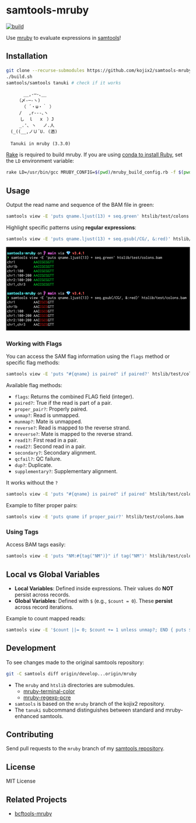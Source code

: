 # samtools-mruby

[![build](https://github.com/kojix2/samtools-mruby/actions/workflows/build.yml/badge.svg)](https://github.com/kojix2/samtools-mruby/actions/workflows/build.yml)

Use [mruby](https://github.com/mruby/mruby) to evaluate expressions in [samtools](https://github.com/samtools/samtools)!

## Installation

```sh
git clone --recurse-submodules https://github.com/kojix2/samtools-mruby
./build.sh
samtools/samtools tanuki # check if it works
```

```
　　　　__,-─-､__
　　　（〆-─-ヽ)
　　　 （ ´・ω・｀ ）
　　　/ 　,r‐‐‐､ヽ
　 　 し　ｌ　 x　）J
　　　_.'､ ヽ　 ノ.人
　(_((__,ノＵ´U. (酒)

　Tanuki in mruby (3.3.0)
```

[Rake](https://github.com/ruby/rake) is required to build mruby.
If you are using [conda to install Ruby](https://dev.to/kojix2/using-ruby-with-conda-1hn), set the `LD` environment variable:

```sh
rake LD=/usr/bin/gcc MRUBY_CONFIG=$(pwd)/mruby_build_config.rb -f $(pwd)/mruby/Rakefile
```

## Usage

Output the read name and sequence of the BAM file in green:

```sh
samtools view -E 'puts qname.ljust(13) + seq.green' htslib/test/colons.bam
```

Highlight specific patterns using **regular expressions**:

```sh
samtools view -E 'puts qname.ljust(13) + seq.gsub(/CG/, &:red)' htslib/test/colons.bam
```

![screenshot](https://raw.githubusercontent.com/kojix2/samtools-mruby/screenshot/screenshot-01.png)

### Working with Flags

You can access the SAM flag information using the `flags` method or specific flag methods:

```sh
samtools view -E 'puts "#{qname} is paired" if paired?' htslib/test/colons.bam
```

Available flag methods:

- `flags`: Returns the combined FLAG field (integer).
- `paired?`: True if the read is part of a pair.
- `proper_pair?`: Properly paired.
- `unmap?`: Read is unmapped.
- `munmap?`: Mate is unmapped.
- `reverse?`: Read is mapped to the reverse strand.
- `mreverse?`: Mate is mapped to the reverse strand.
- `read1?`: First read in a pair.
- `read2?`: Second read in a pair.
- `secondary?`: Secondary alignment.
- `qcfail?`: QC failure.
- `dup?`: Duplicate.
- `supplementary?`: Supplementary alignment.

It works without the `?`

```sh
samtools view -E 'puts "#{qname} is paired" if paired' htslib/test/colons.bam
```

Example to filter proper pairs:

```sh
samtools view -E 'puts qname if proper_pair?' htslib/test/colons.bam
```

### Using Tags

Access BAM tags easily:

```sh
samtools view -E 'puts "NM:#{tag("NM")}" if tag("NM")' htslib/test/colons.bam
```

## Local vs Global Variables

- **Local Variables**: Defined inside expressions. Their values do **NOT** persist across records.
- **Global Variables**: Defined with `$` (e.g., `$count = 0`). These **persist** across record iterations.

Example to count mapped reads:

```sh
samtools view -E '$count ||= 0; $count += 1 unless unmap?; END { puts $count }' htslib/test/colons.bam
```

## Development

To see changes made to the original samtools repository:

```sh
git -C samtools diff origin/develop...origin/mruby
```

- The `mruby` and `htslib` directories are submodules.
  - [mruby-terminal-color](https://github.com/buty4649/mruby-terminal-color)
  - [mruby-regexp-pcre](https://github.com/iij/mruby-regexp-pcre)
- `samtools` is based on the `mruby` branch of the kojix2 repository.
- The `tanuki` subcommand distinguishes between standard and mruby-enhanced samtools.

## Contributing

Send pull requests to the `mruby` branch of my [samtools repository](https://github.com/kojix2/samtools).

## License

MIT License

## Related Projects

- [bcftools-mruby](https://github.com/kojix2/bcftools-mruby)
